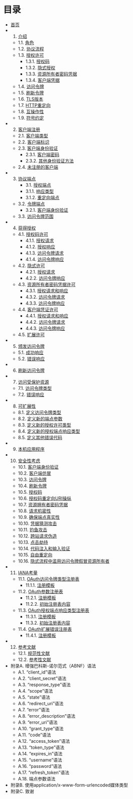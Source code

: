 目录
================
- [首页](index.md)
- 1. [介绍](Section01/1.md)
  - 1.1. [角色](Section01/1.1.md)
  - 1.2. [协议流程](Section01/1.2.md)
  - 1.3. [授权许可](Section01/1.3.md)
      - 1.3.1. [授权码](Section01/1.3.1.md)
      - 1.3.2. [隐式授权](Section01/1.3.2.md)
      - 1.3.3. [资源所有者密码凭据](Section01/1.3.3.md)
      - 1.3.4. [客户端凭据](Section01/1.3.4.md)
  - 1.4. [访问令牌](Section01/1.4.md)
  - 1.5. [刷新令牌](Section01/1.5.md)
  - 1.6. [TLS版本](Section01/1.6.md)
  - 1.7. [HTTP重定向](Section01/1.7.md)
  - 1.8. [互操作性](Section01/1.8.md)
  - 1.9. [符号约定](Section01/1.9.md)
- 2. [客户端注册](Section02/2.md)
  - 2.1. [客户端类型](Section02/2.1.md)
  - 2.2. [客户端标识](Section02/2.2.md)
  - 2.3. [客户端身份验证](Section02/2.3.md)
      - 2.3.1. [客户端密码](Section02/2.3.1.md)
      - 2.3.2. [其他身份验证方法](Section02/2.3.2.md)
  - 2.4. [未注册的客户端](Section02/2.4.md)
- 3. [协议端点](Section03/3.md)
      - 3.1. [授权端点](Section03/3.1.md)
      - 3.1.1. [响应类型](Section03/3.1.1.md)
      - 3.1.2. [重定向端点](Section03/3.1.2.md)
  - 3.2. [令牌端点](Section03/3.2.md)
      - 3.2.1. [客户端身份验证](Section03/3.2.1.md)
  - 3.3. [访问令牌范围](Section03/3.3.md)
- 4. [获得授权](Section04/4.md)
  - 4.1. [授权码许可](Section04/4.1.md)
      - 4.1.1. [授权请求](Section04/4.1.1.md)
      - 4.1.2. [授权响应](Section04/4.1.2.md)
      - 4.1.3. [访问令牌请求](Section04/4.1.3.md)
      - 4.1.4. [访问令牌响应](Section04/4.1.4.md)
  - 4.2. [隐式许可](Section04/4.2.md)
      - 4.2.1. [授权请求](Section04/4.2.1.md)
      - 4.2.2. [访问令牌响应](Section04/4.2.2.md)
  - 4.3. [资源所有者密码凭据许可](Section04/4.3.md)
      - 4.3.1. [授权请求和响应](Section04/4.3.1.md)
      - 4.3.2. [访问令牌请求](Section04/4.3.2.md)
      - 4.3.3. [访问令牌响应](Section04/4.3.3.md)
  - 4.4. [客户端凭证许可](Section04/4.4.md)
      - 4.4.1. [授权请求和响应](Section04/4.4.1.md)
      - 4.4.2. [访问令牌请求](Section04/4.4.2.md)
      - 4.4.3. [访问令牌响应](Section04/4.4.3.md)
  - 4.5. [扩展许可](Section04/4.5.md)
- 5. [颁发访问令牌](Section05/5.md)
  - 5.1. [成功响应](Section05/5.1.md)
  - 5.2. [错误响应](Section05/5.2.md)
- 6. [刷新访问令牌](Section06/6.md)
- 7. [访问受保护资源](Section07/7.md)
  - 7.1. [访问令牌类型](Section07/7.1.md)
  - 7.2. [错误响应](Section07/7.2.md)
- 8. [可扩展性](Section08/8.md)
  - 8.1. [定义访问令牌类型](Section08/8.1.md)
  - 8.2. [定义新的端点参数](Section08/8.2.md)
  - 8.3. [定义新的授权许可类型](Section08/8.3.md)
  - 8.4. [定义新的授权端点响应类型](Section08/8.4.md)
  - 8.5. [定义其他错误代码](Section08/8.5.md)
- 9. [本机应用程序](Section09/9.md)
- 10. [安全性考虑](Section10/10.md)
  - 10.1. [客户端身份验证](Section10/10.1.md)
  - 10.2. [客户端仿冒](Section10/10.2.md)
  - 10.3. [访问令牌](Section10/10.3.md)
  - 10.4. [刷新令牌](Section10/10.4.md)
  - 10.5. [授权码](Section10/10.5.md)
  - 10.6. [授权码重定向URI操纵](Section10/10.6.md)
  - 10.7. [资源拥有者密码凭据](Section10/10.7.md)
  - 10.8. [请求机密性](Section10/10.8.md)
  - 10.9. [确保端点真实性](Section10/10.9.md)
  - 10.10. [凭据猜测攻击](Section10/10.10.md)
  - 10.11. [钓鱼攻击](Section10/10.11.md)
  - 10.12. [跨站请求伪造](Section10/10.12.md)
  - 10.13. [点击劫持](Section10/10.13.md)
  - 10.14. [代码注入和输入验证](Section10/10.14.md)
  - 10.15. [自由重定向](Section10/10.15.md)
  - 10.16. [隐式流程中滥用访问令牌假冒资源所有者](Section10/10.16.md)
- 11. [IANA考量](Section11/11.md)
  - 11.1. [OAuth访问令牌类型注册表](Section11/11.1.md)
      - 11.1.1. [注册模板](Section11/11.1.1.md)
  - 11.2. [OAuth参数注册表](Section11/11.2.md)
      - 11.2.1. [注册模板](Section11/11.2.1md)
      - 11.2.2. [初始注册表内容](Section11/11.2.2.md)
  - 11.3. [OAuth授权端点响应类型注册表](Section11/11.3.md)
      - 11.3.1. [注册模板](Section11/11.3.1.md)
      - 11.3.2. [初始注册表内容](Section11/11.3.2.md)
  - 11.4. [OAuth扩展错误注册表](Section11/11.4.md)
      - 11.4.1. [注册模板](Section11/11.4.1.md)
- 12. [参考文献](Section12/12.md)
  - 12.1. [规范性文献](Section12/12.1.md)
  - 12.2. [参考性文献](Section12/12.2.md)
- 附录A. 增强巴科斯-诺尔范式（ABNF）语法
  - A.1. “client_id”语法
  - A.2. “client_secret”语法
  - A.3. “response_type”语法
  - A.4. “scope”语法
  - A.5. “state”语法
  - A.6. “redirect_uri”语法
  - A.7. “error”语法
  - A.8. “error_description”语法
  - A.9. “error_uri”语法
  - A.10. “grant_type”语法
  - A.11. “code”语法
  - A.12. “access_token”语法
  - A.13. “token_type”语法
  - A.14. “expires_in”语法
  - A.15. “username”语法
  - A.16. “password”语法
  - A.17. “refresh_token”语法
  - A.18. 端点参数语法
- 附录B. 使用application/x-www-form-urlencoded媒体类型
- 附录C. 致谢